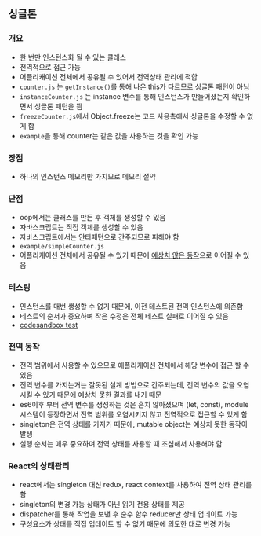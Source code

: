 ## 싱글톤
### 개요
- 한 번만 인스턴스화 될 수 있는 클래스
- 전역적으로 접근 가능
- 어플리캐이션 전체에서 공유될 수 있어서 전역상태 관리에 적합
- `counter.js` 는 `getInstance()`를 통해 나온 this가 다르므로 싱글톤 패턴이 아님
- `instanceCounter.js` 는 instance 변수를 통해 인스턴스가 만들어졌는지 확인하면서 싱글톤 패턴을 띔
- `freezeCounter.js`에서 Object.freeze는 코드 사용측에서 싱글톤을 수정할 수 없게 함
- `example`을 통해 counter는 같은 값을 사용하는 것을 확인 가능

### 장점
- 하나의 인스턴스 메모리만 가지므로 메모리 절약

### 단점
- oop에서는 클래스를 만든 후 객체를 생성할 수 있음
- 자바스크립트는 직접 객체를 생성할 수 있음
- 자바스크립트에서는 안티패턴으로 간주되므로 피해야 함
- `example/simpleCounter.js`
- 어플리캐이션 전체에서 공유될 수 있기 때문에 [예상치 않은 동작](https://codesandbox.io/embed/sweet-cache-n55vi)으로 이어질 수 있음

### 테스팅
- 인스턴스를 매번 생성할 수 없기 때문에, 이전 테스트된 전역 인스턴스에 의존함
- 테스트의 순서가 중요하며 작은 수정은 전체 테스트 실패로 이어질 수 있음
- [codesandbox test](https://codesandbox.io/s/singleton-3-n55vi?from-embed=&file=/__tests__/test.js)

### 전역 동작
- 전역 범위에서 사용할 수 있으므로 애플리케이션 전체에서 해당 변수에 접근 할 수 있음
- 전역 변수를 가지는거는 잘못된 설계 방법으로 간주되는데, 전역 변수의 값을 오염시킬 수 있기 때문에 예상치 못한 결과를 내기 때문
- es6이후 부터 전역 변수를 생성하는 것은 흔치 않아졌으며 (let, const), module 시스템이 등장하면서 전역 범위를 오염시키지 않고 전역적으로 접근할 수 있게 함
- singleton은 전역 상태를 가지기 때문에, mutable object는 예상치 못한 동작이 발생
- 실행 순서는 매우 중요하며 전역 상태를 사용할 때 조심해서 사용해야 함

### React의 상태관리
- react에서는 singleton 대신 redux, react context를 사용하여 전역 상태 관리를 함
- singleton의 변경 가능 상태가 아닌 읽기 전용 상태를 제공
- dispatcher를 통해 작업을 보낸 후 순수 함수 reducer만 상태 업데이트 가능
- 구성요소가 상태를 직접 업데이트 할 수 없기 때문에 의도한 대로 변경 가능